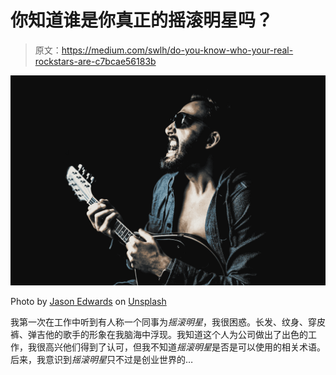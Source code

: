 # 你知道谁是你真正的摇滚明星吗？

> 原文：<https://medium.com/swlh/do-you-know-who-your-real-rockstars-are-c7bcae56183b>

![](img/b5c89b39dfba9c5f14b407a985cb2bde.png)

Photo by [Jason Edwards](https://unsplash.com/photos/ZpUCscs0fw0?utm_source=unsplash&utm_medium=referral&utm_content=creditCopyText) on [Unsplash](https://unsplash.com/search/photos/rockstars?utm_source=unsplash&utm_medium=referral&utm_content=creditCopyText)

我第一次在工作中听到有人称一个同事为*摇滚明星*，我很困惑。长发、纹身、穿皮裤、弹吉他的歌手的形象在我脑海中浮现。我知道这个人为公司做出了出色的工作，我很高兴他们得到了认可，但我不知道*摇滚明星*是否是可以使用的相关术语。后来，我意识到*摇滚明星*只不过是创业世界的…